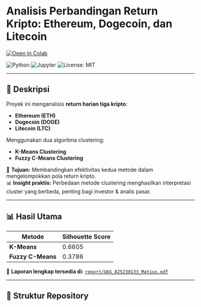 # Analisis Perbandingan Return Kripto: Ethereum, Dogecoin, dan Litecoin

[![Open In Colab](https://colab.research.google.com/assets/colab-badge.svg)](https://colab.research.google.com/github/matwa-hub/big-data-crypto-clustering/blob/main/notebooks/825230133_Matius.ipynb)

![Python](https://img.shields.io/badge/Python-3.10-blue)
![Jupyter](https://img.shields.io/badge/Jupyter-Notebook-orange)
![License: MIT](https://img.shields.io/badge/License-MIT-green.svg)

---

## 📌 Deskripsi
Proyek ini menganalisis **return harian tiga kripto**:  
- **Ethereum (ETH)**  
- **Dogecoin (DOGE)**  
- **Litecoin (LTC)**  

Menggunakan dua algoritma clustering:  
- **K-Means Clustering**  
- **Fuzzy C-Means Clustering**

🎯 **Tujuan:** Membandingkan efektivitas kedua metode dalam mengelompokkan pola return kripto.  
📊 **Insight praktis:** Perbedaan metode clustering menghasilkan interpretasi cluster yang berbeda, penting bagi investor & analis pasar.

---

## 📊 Hasil Utama
| Metode              | Silhouette Score |
|---------------------|------------------|
| **K-Means**         | 0.6605 |
| **Fuzzy C-Means**   | 0.3786 |

📄 **Laporan lengkap tersedia di:** [`report/UAS_825230133_Matius.pdf`](report/UAS_825230133_Matius.pdf)

---

## 📂 Struktur Repository
